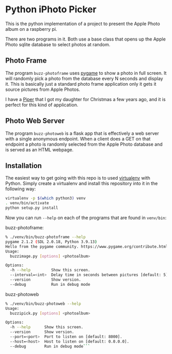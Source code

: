 # Python iPhoto Picker

This is the python implementation of a project to present the Apple Photo album on a raspberry pi.

There are two programs in it.  Both use a base class that opens up the Apple Photo sqlite database
to select photos at random.

## Photo Frame

The program `buzz-photoframe` uses [pygame](https://www.pygame.org/news) to show a photo in full screen.  It
will randomly pick a photo from the database every N seconds and display it.  This is basically just a standard
photo frame application only it gets it source pictures from Apple Photos.

I have a [Piper](https://www.playpiper.com/) that I got my daughter for Christmas a few years ago, and it is
perfect for this kind of application.

## Photo Web Server

The program `buzz-photoweb` is a flask app that is effectively a web server with a single anonymous endpoint.
When a client does a GET on that endpoint a photo is randomly selected from the Apple Photo database and is
served as an HTML webpage.

## Installation

The easiest way to get going with this repo is to used [virtualenv](https://pythonbasics.org/virtualenv/) with
Python.  Simply create a virtualenv and install this repository into it in the following way:

```bash
virtualenv -p $(which python3) venv
. venv/bin/activate
python setup.py install
```

Now you can run `--help` on each of the programs that are found in `venv/bin`:

buzz-photoframe:
```bash
% ./venv/bin/buzz-photoframe --help
pygame 2.1.2 (SDL 2.0.18, Python 3.9.13)
Hello from the pygame community. https://www.pygame.org/contribute.html
Usage:
  buzzimage.py [options] <photoalbum>

Options:
  -h --help         Show this screen.
  --interval=<int>  Delay time in seconds between pictures [default: 5]
  --version         Show version.
  --debug           Run in debug mode
```

buzz-photoweb
```bash
% ./venv/bin/buzz-photoweb --help
Usage:
  buzzipick.py [options] <photoalbum>

Options:
  -h --help      Show this screen.
  --version      Show version.
  --port=<port>  Port to listen on [default: 8000].
  --host=<host>  Host to listen on [default: 0.0.0.0].
  --debug        Run in debug mode```